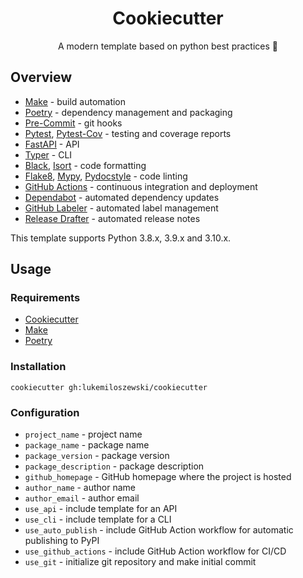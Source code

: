 <h1 align="center">Cookiecutter</h1>
<p align="center">A modern template based on python best practices 🐍</p>

## Overview

* [Make](https://www.gnu.org/software/make/) - build automation
* [Poetry](https://python-poetry.org) - dependency management and packaging
* [Pre-Commit](https://pre-commit.com) - git hooks
* [Pytest](https://docs.pytest.org/en/stable/), [Pytest-Cov](https://pytest-cov.readthedocs.io/en/latest/) - testing and coverage reports
* [FastAPI](https://fastapi.tiangolo.com/) - API
* [Typer](https://typer.tiangolo.com/) - CLI
* [Black](https://black.readthedocs.io/en/stable/), [Isort](https://pycqa.github.io/isort/) - code formatting
* [Flake8](https://flake8.pycqa.org/en/latest/), [Mypy](https://mypy.readthedocs.io/en/stable/), [Pydocstyle](https://www.pydocstyle.org/en/stable/) - code linting
* [GitHub Actions](https://docs.github.com/en/actions) - continuous integration and deployment
* [Dependabot](https://docs.github.com/en/code-security/dependabot) - automated dependency updates
* [GitHub Labeler](https://github.com/marketplace/actions/github-labeler) - automated label management
* [Release Drafter](https://github.com/marketplace/actions/release-drafter) - automated release notes

This template supports Python 3.8.x, 3.9.x and 3.10.x.

## Usage

### Requirements

* [Cookiecutter](https://cookiecutter.readthedocs.io/en/stable/)
* [Make](https://www.gnu.org/software/make/)
* [Poetry](https://python-poetry.org)

### Installation

```shell
cookiecutter gh:lukemiloszewski/cookiecutter
```

### Configuration

* `project_name` - project name
* `package_name` - package name
* `package_version` - package version
* `package_description` - package description
* `github_homepage` - GitHub homepage where the project is hosted
* `author_name` - author name
* `author_email` - author email
* `use_api` - include template for an API
* `use_cli` - include template for a CLI
* `use_auto_publish` - include GitHub Action workflow for automatic publishing to PyPI
* `use_github_actions` - include GitHub Action workflow for CI/CD
* `use_git` - initialize git repository and make initial commit
